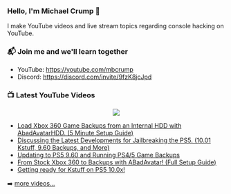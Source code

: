 ### Hello, I'm Michael Crump 👋

I make YouTube videos and live stream topics regarding console hacking on YouTube. 

### 📬 Join me and we'll learn together

- YouTube: https://youtube.com/mbcrump
- Discord: https://discord.com/invite/9fzK8jcJpd

### 📺 Latest YouTube Videos

<div align="center">

[<img src="https://img.shields.io/badge/-Subscribe-red?style=for-the-badge&logo=youtube&logoColor=white"/>](https://www.youtube.com/c/mbcrump?sub_confirmation=1)

</div>

<!-- YOUTUBE:START -->
- [Load Xbox 360 Game Backups from an Internal HDD with AbadAvatarHDD. &lpar;5 Minute Setup Guide&rpar;](https://www.youtube.com/watch?v=VQzQrcLVrrg)
- [Discussing the Latest Developments for Jailbreaking the PS5. &lpar;10.01 Kstuff, 9.60 Backups, and More&rpar;](https://www.youtube.com/watch?v=iNDuiDTnSrI)
- [Updating to PS5 9.60 and Running PS4/5 Game Backups](https://www.youtube.com/watch?v=w20Nh0IG1tM)
- [From Stock Xbox 360 to Backups with ABadAvatar! &lpar;Full Setup Guide&rpar;](https://www.youtube.com/watch?v=ZfusuI0Ywe0)
- [Getting ready for Kstuff on PS5 10.0x!](https://www.youtube.com/watch?v=Nn8INWNT9vs)
<!-- YOUTUBE:END -->

➡️ [more videos...](https://youtube.com/mbcrump)

